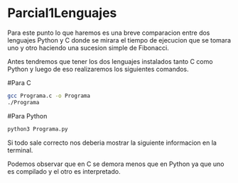 # Parcial1Lenguajes

Para este punto lo que haremos es una breve comparacion entre dos lenguajes Python y C donde se mirara el tiempo de ejecucion que se tomara uno y otro haciendo una sucesion simple de Fibonacci.

Antes tendremos que tener los dos lenguajes instalados tanto C como Python y luego de eso realizaremos los siguientes comandos.

#Para C

```bash
gcc Programa.c -o Programa
./Programa
```

#Para Python
```bash
python3 Programa.py
```

Si todo sale correcto nos deberia mostrar la siguiente informacion en la terminal.

Podemos observar que en C se demora menos que en Python ya que uno es compilado y el otro es interpretado.
